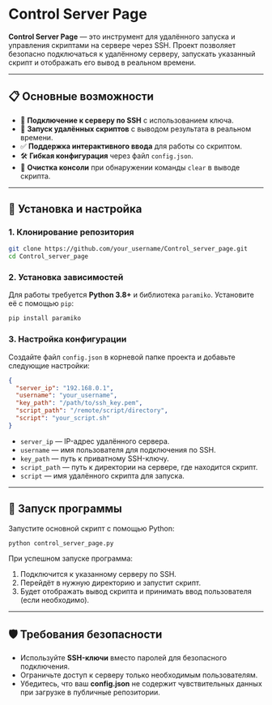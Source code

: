 # Control Server Page

**Control Server Page** — это инструмент для удалённого запуска и управления скриптами на сервере через SSH. Проект позволяет безопасно подключаться к удалённому серверу, запускать указанный скрипт и отображать его вывод в реальном времени.

---

## 📋 Основные возможности

- 📡 **Подключение к серверу по SSH** с использованием ключа.
- 🚀 **Запуск удалённых скриптов** с выводом результата в реальном времени.
- ✅ **Поддержка интерактивного ввода** для работы со скриптом.
- 🛠️ **Гибкая конфигурация** через файл `config.json`.
- 🎨 **Очистка консоли** при обнаружении команды `clear` в выводе скрипта.

---

## 🔧 Установка и настройка

### 1. **Клонирование репозитория**
```bash
git clone https://github.com/your_username/Control_server_page.git
cd Control_server_page
```

### 2. **Установка зависимостей**
Для работы требуется **Python 3.8+** и библиотека `paramiko`. Установите её с помощью `pip`:
```bash
pip install paramiko
```

### 3. **Настройка конфигурации**
Создайте файл `config.json` в корневой папке проекта и добавьте следующие настройки:

```json
{
  "server_ip": "192.168.0.1",
  "username": "your_username",
  "key_path": "/path/to/ssh_key.pem",
  "script_path": "/remote/script/directory",
  "script": "your_script.sh"
}
```

- `server_ip` — IP-адрес удалённого сервера.
- `username` — имя пользователя для подключения по SSH.
- `key_path` — путь к приватному SSH-ключу.
- `script_path` — путь к директории на сервере, где находится скрипт.
- `script` — имя удалённого скрипта для запуска.

---

## 🚀 Запуск программы

Запустите основной скрипт с помощью Python:

```bash
python control_server_page.py
```

При успешном запуске программа:
1. Подключится к указанному серверу по SSH.
2. Перейдёт в нужную директорию и запустит скрипт.
3. Будет отображать вывод скрипта и принимать ввод пользователя (если необходимо).

---

## 🛡️ Требования безопасности

- Используйте **SSH-ключи** вместо паролей для безопасного подключения.
- Ограничьте доступ к серверу только необходимым пользователям.
- Убедитесь, что ваш **config.json** не содержит чувствительных данных при загрузке в публичные репозитории.

